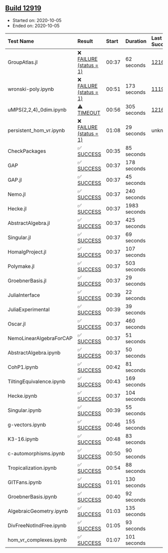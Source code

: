 ## [Build 12919](https://oscarci.mathematik.uni-kl.de/job/oscar/12919/)

* Started on: 2020-10-05
* Ended on: 2020-10-05

| Test Name    | Result | Start | Duration | Last Success | First Failure |
|:-------------|:-------|:------|:---------|:-------------|:--------------|
| GroupAtlas.jl | ❌ [FAILURE (status = 1)](https://oscarci.mathematik.uni-kl.de/job/oscar/12919/artifact/logs/build-12919/GroupAtlas.jl.log) | 00:37 | 62 seconds | [12167](https://oscarci.mathematik.uni-kl.de/job/oscar/12167/) | [12168](https://oscarci.mathematik.uni-kl.de/job/oscar/12168/) |
| wronski-poly.ipynb | ❌ [FAILURE (status = 1)](https://oscarci.mathematik.uni-kl.de/job/oscar/12919/artifact/logs/build-12919/wronski-poly.ipynb.log) | 00:51 | 173 seconds | [11192](https://oscarci.mathematik.uni-kl.de/job/oscar/11192/) | [11193](https://oscarci.mathematik.uni-kl.de/job/oscar/11193/) |
| uMPS(2,2,4)_0dim.ipynb | ⚠ [TIMEOUT](https://oscarci.mathematik.uni-kl.de/job/oscar/12919/artifact/logs/build-12919/uMPS-2-2-4-_0dim.ipynb.log) | 00:56 | 305 seconds | [12167](https://oscarci.mathematik.uni-kl.de/job/oscar/12167/) | [12168](https://oscarci.mathematik.uni-kl.de/job/oscar/12168/) |
| persistent_hom_vr.ipynb | ❌ [FAILURE (status = 1)](https://oscarci.mathematik.uni-kl.de/job/oscar/12919/artifact/logs/build-12919/persistent_hom_vr.ipynb.log) | 01:08 | 29 seconds | unknown | unknown |
| CheckPackages | ✅ [SUCCESS](https://oscarci.mathematik.uni-kl.de/job/oscar/12919/artifact/logs/build-12919/CheckPackages.log) | 00:35 | 85 seconds |  |  |
| GAP | ✅ [SUCCESS](https://oscarci.mathematik.uni-kl.de/job/oscar/12919/artifact/logs/build-12919/GAP.log) | 00:37 | 178 seconds |  |  |
| GAP.jl | ✅ [SUCCESS](https://oscarci.mathematik.uni-kl.de/job/oscar/12919/artifact/logs/build-12919/GAP.jl.log) | 00:37 | 45 seconds |  |  |
| Nemo.jl | ✅ [SUCCESS](https://oscarci.mathematik.uni-kl.de/job/oscar/12919/artifact/logs/build-12919/Nemo.jl.log) | 00:37 | 240 seconds |  |  |
| Hecke.jl | ✅ [SUCCESS](https://oscarci.mathematik.uni-kl.de/job/oscar/12919/artifact/logs/build-12919/Hecke.jl.log) | 00:37 | 1983 seconds |  |  |
| AbstractAlgebra.jl | ✅ [SUCCESS](https://oscarci.mathematik.uni-kl.de/job/oscar/12919/artifact/logs/build-12919/AbstractAlgebra.jl.log) | 00:37 | 425 seconds |  |  |
| Singular.jl | ✅ [SUCCESS](https://oscarci.mathematik.uni-kl.de/job/oscar/12919/artifact/logs/build-12919/Singular.jl.log) | 00:37 | 69 seconds |  |  |
| HomalgProject.jl | ✅ [SUCCESS](https://oscarci.mathematik.uni-kl.de/job/oscar/12919/artifact/logs/build-12919/HomalgProject.jl.log) | 00:37 | 107 seconds |  |  |
| Polymake.jl | ✅ [SUCCESS](https://oscarci.mathematik.uni-kl.de/job/oscar/12919/artifact/logs/build-12919/Polymake.jl.log) | 00:37 | 503 seconds |  |  |
| GroebnerBasis.jl | ✅ [SUCCESS](https://oscarci.mathematik.uni-kl.de/job/oscar/12919/artifact/logs/build-12919/GroebnerBasis.jl.log) | 00:37 | 29 seconds |  |  |
| JuliaInterface | ✅ [SUCCESS](https://oscarci.mathematik.uni-kl.de/job/oscar/12919/artifact/logs/build-12919/JuliaInterface.log) | 00:39 | 22 seconds |  |  |
| JuliaExperimental | ✅ [SUCCESS](https://oscarci.mathematik.uni-kl.de/job/oscar/12919/artifact/logs/build-12919/JuliaExperimental.log) | 00:39 | 39 seconds |  |  |
| Oscar.jl | ✅ [SUCCESS](https://oscarci.mathematik.uni-kl.de/job/oscar/12919/artifact/logs/build-12919/Oscar.jl.log) | 00:37 | 460 seconds |  |  |
| NemoLinearAlgebraForCAP | ✅ [SUCCESS](https://oscarci.mathematik.uni-kl.de/job/oscar/12919/artifact/logs/build-12919/NemoLinearAlgebraForCAP.log) | 00:37 | 51 seconds |  |  |
| AbstractAlgebra.ipynb | ✅ [SUCCESS](https://oscarci.mathematik.uni-kl.de/job/oscar/12919/artifact/logs/build-12919/AbstractAlgebra.ipynb.log) | 00:37 | 50 seconds |  |  |
| CohP1.ipynb | ✅ [SUCCESS](https://oscarci.mathematik.uni-kl.de/job/oscar/12919/artifact/logs/build-12919/CohP1.ipynb.log) | 00:42 | 81 seconds |  |  |
| TiltingEquivalence.ipynb | ✅ [SUCCESS](https://oscarci.mathematik.uni-kl.de/job/oscar/12919/artifact/logs/build-12919/TiltingEquivalence.ipynb.log) | 00:43 | 169 seconds |  |  |
| Hecke.ipynb | ✅ [SUCCESS](https://oscarci.mathematik.uni-kl.de/job/oscar/12919/artifact/logs/build-12919/Hecke.ipynb.log) | 00:37 | 104 seconds |  |  |
| Singular.ipynb | ✅ [SUCCESS](https://oscarci.mathematik.uni-kl.de/job/oscar/12919/artifact/logs/build-12919/Singular.ipynb.log) | 00:39 | 55 seconds |  |  |
| g-vectors.ipynb | ✅ [SUCCESS](https://oscarci.mathematik.uni-kl.de/job/oscar/12919/artifact/logs/build-12919/g-vectors.ipynb.log) | 00:46 | 155 seconds |  |  |
| K3-16.ipynb | ✅ [SUCCESS](https://oscarci.mathematik.uni-kl.de/job/oscar/12919/artifact/logs/build-12919/K3-16.ipynb.log) | 00:48 | 83 seconds |  |  |
| c-automorphisms.ipynb | ✅ [SUCCESS](https://oscarci.mathematik.uni-kl.de/job/oscar/12919/artifact/logs/build-12919/c-automorphisms.ipynb.log) | 00:50 | 90 seconds |  |  |
| Tropicalization.ipynb | ✅ [SUCCESS](https://oscarci.mathematik.uni-kl.de/job/oscar/12919/artifact/logs/build-12919/Tropicalization.ipynb.log) | 00:54 | 88 seconds |  |  |
| GITFans.ipynb | ✅ [SUCCESS](https://oscarci.mathematik.uni-kl.de/job/oscar/12919/artifact/logs/build-12919/GITFans.ipynb.log) | 01:01 | 130 seconds |  |  |
| GroebnerBasis.ipynb | ✅ [SUCCESS](https://oscarci.mathematik.uni-kl.de/job/oscar/12919/artifact/logs/build-12919/GroebnerBasis.ipynb.log) | 00:40 | 92 seconds |  |  |
| AlgebraicGeometry.ipynb | ✅ [SUCCESS](https://oscarci.mathematik.uni-kl.de/job/oscar/12919/artifact/logs/build-12919/AlgebraicGeometry.ipynb.log) | 01:03 | 135 seconds |  |  |
| DivFreeNotIndFree.ipynb | ✅ [SUCCESS](https://oscarci.mathematik.uni-kl.de/job/oscar/12919/artifact/logs/build-12919/DivFreeNotIndFree.ipynb.log) | 01:05 | 93 seconds |  |  |
| hom_vr_complexes.ipynb | ✅ [SUCCESS](https://oscarci.mathematik.uni-kl.de/job/oscar/12919/artifact/logs/build-12919/hom_vr_complexes.ipynb.log) | 01:07 | 101 seconds |  |  |
